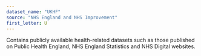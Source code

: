 ```yaml
---
dataset_name: "UKHF"
source: "NHS England and NHS Improvement"
first_letter: U
---
```

Contains publicly available health-related datasets such as those published on Public Health England, NHS England Statistics and NHS Digital websites.